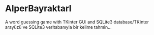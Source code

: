 # AlperBayraktarl
A word guessing game with TKinter GUI and SQLite3 database/TKinter arayüzü ve SQLite3 veritabanıyla bir kelime tahmin…
